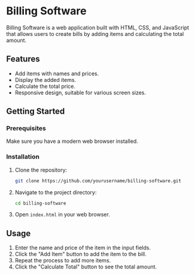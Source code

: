 # Billing Software

Billing Software is a web application built with HTML, CSS, and JavaScript that allows users to create bills by adding items and calculating the total amount.

## Features

- Add items with names and prices.
- Display the added items.
- Calculate the total price.
- Responsive design, suitable for various screen sizes.

## Getting Started

### Prerequisites

Make sure you have a modern web browser installed.

### Installation

1. Clone the repository:
   ```sh
   git clone https://github.com/yourusername/billing-software.git
   ```
2. Navigate to the project directory:
   ```sh
   cd billing-software
   ```
3. Open `index.html` in your web browser.

## Usage

1. Enter the name and price of the item in the input fields.
2. Click the "Add Item" button to add the item to the bill.
3. Repeat the process to add more items.
4. Click the "Calculate Total" button to see the total amount.
